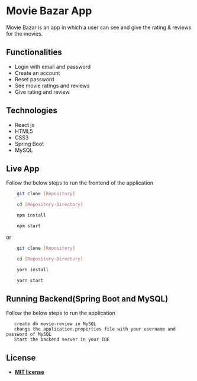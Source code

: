 # Movie Bazar App

> 

Movie Bazar is an app in which a user can see and give the rating & reviews for the movies.


## Functionalities

* Login with email and password
* Create an account
* Reset password
* See movie ratings and reviews
* Give rating and review

## Technologies

* React js
* HTML5
* CSS3
* Spring Boot
* MySQL


## Live App

Follow the below steps to run the frontend of the application

```bash
    git clone [Repository]

    cd [Repository-Directory]

    npm install

    npm start
```
or
```bash
    git clone [Repository]

    cd [Repository-Directory]

    yarn install

    yarn start
```

## Running Backend(Spring Boot and MySQL)
Follow the below steps to run the application

```
   create db movie-review in MySQL
   change the application.properties file with your username and password of MySQL
   Start the backend server in your IDE
```

## License

- **[MIT license](http://opensource.org/licenses/mit-license.php)**
